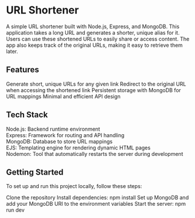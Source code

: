 <h1>URL Shortener</h1>
A simple URL shortener built with Node.js, Express, and MongoDB. This application takes a long URL and generates a shorter, unique alias for it. Users can use these shortened URLs to easily share or access content. The app also keeps track of the original URLs, making it easy to retrieve them later.

<h2>Features </h2>
Generate short, unique URLs for any given link
Redirect to the original URL when accessing the shortened link
Persistent storage with MongoDB for URL mappings
Minimal and efficient API design
<h2>Tech Stack</h2>
Node.js: Backend runtime environment <br>
Express: Framework for routing and API handling <br>
MongoDB: Database to store URL mappings <br>
EJS: Templating engine for rendering dynamic HTML pages <br>
Nodemon: Tool that automatically restarts the server during development <br>

<h2>Getting Started </h2>
To set up and run this project locally, follow these steps:

Clone the repository
Install dependencies: npm install
Set up MongoDB and add your MongoDB URI to the environment variables
Start the server: npm run dev

